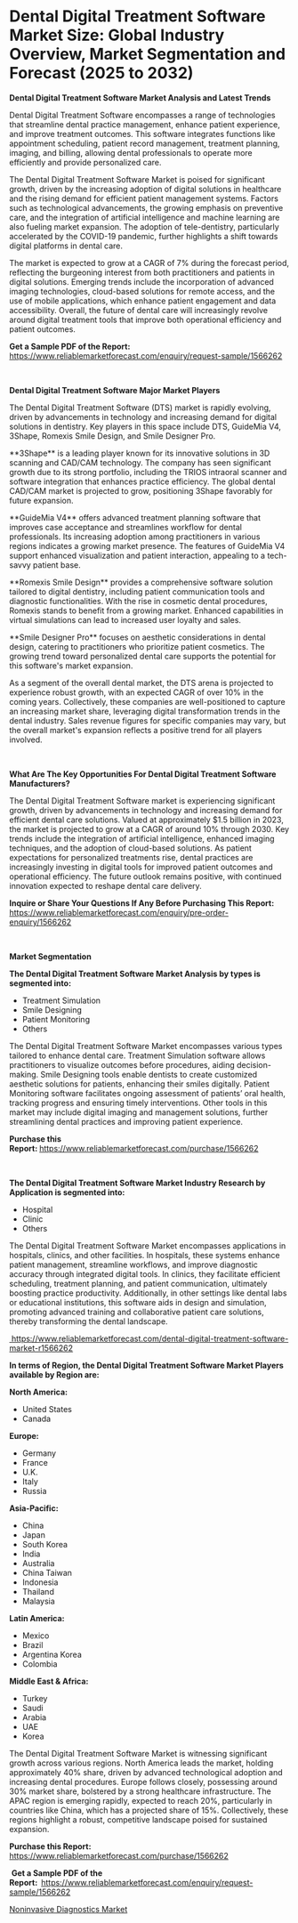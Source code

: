 <p><h1>Dental Digital Treatment Software Market Size: Global Industry Overview, Market Segmentation and Forecast (2025 to 2032)</h1></p><p><strong>Dental Digital Treatment Software Market Analysis and Latest Trends</strong></p>
<p><p>Dental Digital Treatment Software encompasses a range of technologies that streamline dental practice management, enhance patient experience, and improve treatment outcomes. This software integrates functions like appointment scheduling, patient record management, treatment planning, imaging, and billing, allowing dental professionals to operate more efficiently and provide personalized care. </p><p>The Dental Digital Treatment Software Market is poised for significant growth, driven by the increasing adoption of digital solutions in healthcare and the rising demand for efficient patient management systems. Factors such as technological advancements, the growing emphasis on preventive care, and the integration of artificial intelligence and machine learning are also fueling market expansion. The adoption of tele-dentistry, particularly accelerated by the COVID-19 pandemic, further highlights a shift towards digital platforms in dental care.</p><p>The market is expected to grow at a CAGR of 7% during the forecast period, reflecting the burgeoning interest from both practitioners and patients in digital solutions. Emerging trends include the incorporation of advanced imaging technologies, cloud-based solutions for remote access, and the use of mobile applications, which enhance patient engagement and data accessibility. Overall, the future of dental care will increasingly revolve around digital treatment tools that improve both operational efficiency and patient outcomes.</p></p>
<p><strong>Get a Sample PDF of the Report:&nbsp;</strong> <a href="https://www.reliablemarketforecast.com/enquiry/request-sample/1566262?utm_campaign=2320&utm_medium=2&utm_source=Github&utm_content=ia&utm_term=22032025&utm_id=dental-digital-treatment-software">https://www.reliablemarketforecast.com/enquiry/request-sample/1566262</a></p>
<p>&nbsp;</p>
<p><strong>Dental Digital Treatment Software Major Market Players</strong></p>
<p><p>The Dental Digital Treatment Software (DTS) market is rapidly evolving, driven by advancements in technology and increasing demand for digital solutions in dentistry. Key players in this space include DTS, GuideMia V4, 3Shape, Romexis Smile Design, and Smile Designer Pro.</p><p>**3Shape** is a leading player known for its innovative solutions in 3D scanning and CAD/CAM technology. The company has seen significant growth due to its strong portfolio, including the TRIOS intraoral scanner and software integration that enhances practice efficiency. The global dental CAD/CAM market is projected to grow, positioning 3Shape favorably for future expansion.</p><p>**GuideMia V4** offers advanced treatment planning software that improves case acceptance and streamlines workflow for dental professionals. Its increasing adoption among practitioners in various regions indicates a growing market presence. The features of GuideMia V4 support enhanced visualization and patient interaction, appealing to a tech-savvy patient base.</p><p>**Romexis Smile Design** provides a comprehensive software solution tailored to digital dentistry, including patient communication tools and diagnostic functionalities. With the rise in cosmetic dental procedures, Romexis stands to benefit from a growing market. Enhanced capabilities in virtual simulations can lead to increased user loyalty and sales.</p><p>**Smile Designer Pro** focuses on aesthetic considerations in dental design, catering to practitioners who prioritize patient cosmetics. The growing trend toward personalized dental care supports the potential for this software's market expansion.</p><p>As a segment of the overall dental market, the DTS arena is projected to experience robust growth, with an expected CAGR of over 10% in the coming years. Collectively, these companies are well-positioned to capture an increasing market share, leveraging digital transformation trends in the dental industry. Sales revenue figures for specific companies may vary, but the overall market's expansion reflects a positive trend for all players involved.</p></p>
<p>&nbsp;</p>
<p><strong>What Are The Key Opportunities For Dental Digital Treatment Software Manufacturers?</strong></p>
<p><p>The Dental Digital Treatment Software market is experiencing significant growth, driven by advancements in technology and increasing demand for efficient dental care solutions. Valued at approximately $1.5 billion in 2023, the market is projected to grow at a CAGR of around 10% through 2030. Key trends include the integration of artificial intelligence, enhanced imaging techniques, and the adoption of cloud-based solutions. As patient expectations for personalized treatments rise, dental practices are increasingly investing in digital tools for improved patient outcomes and operational efficiency. The future outlook remains positive, with continued innovation expected to reshape dental care delivery.</p></p>
<p><strong>Inquire or Share Your Questions If Any Before Purchasing This Report:</strong> <a href="https://www.reliablemarketforecast.com/enquiry/pre-order-enquiry/1566262?utm_campaign=2320&utm_medium=2&utm_source=Github&utm_content=ia&utm_term=22032025&utm_id=dental-digital-treatment-software">https://www.reliablemarketforecast.com/enquiry/pre-order-enquiry/1566262</a></p>
<p>&nbsp;</p>
<p><strong>Market Segmentation</strong></p>
<p><strong>The Dental Digital Treatment Software Market Analysis by types is segmented into:</strong></p>
<p><ul><li>Treatment Simulation</li><li>Smile Designing</li><li>Patient Monitoring</li><li>Others</li></ul></p>
<p><p>The Dental Digital Treatment Software Market encompasses various types tailored to enhance dental care. Treatment Simulation software allows practitioners to visualize outcomes before procedures, aiding decision-making. Smile Designing tools enable dentists to create customized aesthetic solutions for patients, enhancing their smiles digitally. Patient Monitoring software facilitates ongoing assessment of patients’ oral health, tracking progress and ensuring timely interventions. Other tools in this market may include digital imaging and management solutions, further streamlining dental practices and improving patient experience.</p></p>
<p><strong>Purchase this Report:&nbsp;</strong><a href="https://www.reliablemarketforecast.com/purchase/1566262?utm_campaign=2320&utm_medium=2&utm_source=Github&utm_content=ia&utm_term=22032025&utm_id=dental-digital-treatment-software">https://www.reliablemarketforecast.com/purchase/1566262</a></p>
<p>&nbsp;</p>
<p><strong>The Dental Digital Treatment Software Market Industry Research by Application is segmented into:</strong></p>
<p><ul><li>Hospital</li><li>Clinic</li><li>Others</li></ul></p>
<p><p>The Dental Digital Treatment Software Market encompasses applications in hospitals, clinics, and other facilities. In hospitals, these systems enhance patient management, streamline workflows, and improve diagnostic accuracy through integrated digital tools. In clinics, they facilitate efficient scheduling, treatment planning, and patient communication, ultimately boosting practice productivity. Additionally, in other settings like dental labs or educational institutions, this software aids in design and simulation, promoting advanced training and collaborative patient care solutions, thereby transforming the dental landscape.</p></p>
<p><a href="https://www.reliablemarketforecast.com/dental-digital-treatment-software-market-r1566262?utm_campaign=2320&utm_medium=2&utm_source=Github&utm_content=ia&utm_term=22032025&utm_id=dental-digital-treatment-software">&nbsp;https://www.reliablemarketforecast.com/dental-digital-treatment-software-market-r1566262</a></p>
<p><strong>In terms of Region, the Dental Digital Treatment Software Market Players available by Region are:</strong></p>
<p>
    <p> <strong> North America: </strong>
        <ul>
            <li>United States</li>
            <li>Canada</li>
        </ul>
        </p> 
    <p> <strong> Europe: </strong>
        <ul>
            <li>Germany</li>
            <li>France</li>
            <li>U.K.</li>
            <li>Italy</li>
            <li>Russia</li>
        </ul>
        </p> 
    <p> <strong> Asia-Pacific: </strong>
        <ul>
            <li>China</li>
            <li>Japan</li>
            <li>South Korea</li>
            <li>India</li>
            <li>Australia</li>
            <li>China Taiwan</li>
            <li>Indonesia</li>
            <li>Thailand</li>
            <li>Malaysia</li>
        </ul>
        </p> 
    <p> <strong> Latin America: </strong>
        <ul>
            <li>Mexico</li>
            <li>Brazil</li>
            <li>Argentina Korea</li>
            <li>Colombia</li>
        </ul>
        </p> 
    <p> <strong> Middle East & Africa: </strong>
        <ul>
            <li>Turkey</li>
            <li>Saudi</li>
            <li>Arabia</li>
            <li>UAE</li>
            <li>Korea</li>
        </ul>
    </p>
    </p>
<p><p>The Dental Digital Treatment Software Market is witnessing significant growth across various regions. North America leads the market, holding approximately 40% share, driven by advanced technological adoption and increasing dental procedures. Europe follows closely, possessing around 30% market share, bolstered by a strong healthcare infrastructure. The APAC region is emerging rapidly, expected to reach 20%, particularly in countries like China, which has a projected share of 15%. Collectively, these regions highlight a robust, competitive landscape poised for sustained expansion.</p></p>
<p><strong>Purchase this Report: </strong><a href="https://www.reliablemarketforecast.com/purchase/1566262?utm_campaign=2320&utm_medium=2&utm_source=Github&utm_content=ia&utm_term=22032025&utm_id=dental-digital-treatment-software">https://www.reliablemarketforecast.com/purchase/1566262</a></p>
<p>&nbsp;<strong>Get a Sample PDF of the Report:&nbsp;&nbsp;</strong><a href="https://www.reliablemarketforecast.com/enquiry/request-sample/1566262?utm_campaign=2320&utm_medium=2&utm_source=Github&utm_content=ia&utm_term=22032025&utm_id=dental-digital-treatment-software">https://www.reliablemarketforecast.com/enquiry/request-sample/1566262</a></p>
<p><strong></strong></p>
<p><p><a href="https://github.com/cheryjhonson/Market-Research-Report-List-1/blob/main/noninvasive-diagnostics-market.md?utm_campaign=2320&utm_medium=2&utm_source=Github&utm_content=ia&utm_term=22032025&utm_id=dental-digital-treatment-software">Noninvasive Diagnostics Market</a></p></p>